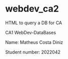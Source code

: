 # webdev_ca2
HTML to query a DB for CA

CA1 WebDev-DataBases 

Name: Matheus Costa Diniz 

Student number: 2022042
